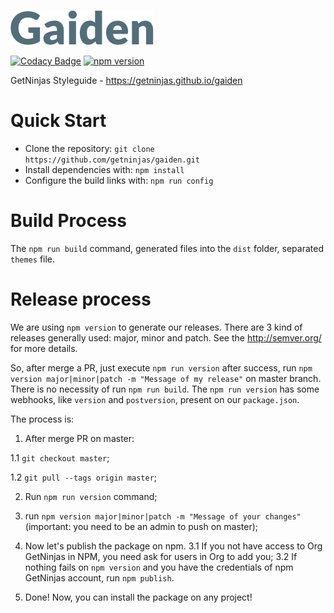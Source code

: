![Gaiden Logo](/images/logo.png)

[![Codacy Badge](https://api.codacy.com/project/badge/Grade/1e3706db28f946f29cc0e5e2258f479f)](https://www.codacy.com/app/eduardojmatos/gaiden?utm_source=github.com&utm_medium=referral&utm_content=getninjas/gaiden&utm_campaign=badger) [![npm version](https://badge.fury.io/js/gaiden.svg)](https://badge.fury.io/js/gaiden)

GetNinjas Styleguide - https://getninjas.github.io/gaiden

# Quick Start
- Clone the repository: `git clone https://github.com/getninjas/gaiden.git`
- Install dependencies with: `npm install`
- Configure the build links with: `npm run config`

# Build Process

The `npm run build` command, generated files into the `dist` folder, separated `themes` file.

# Release process

We are using `npm version` to generate our releases. There are 3 kind of releases generally used: major, minor and patch. See the http://semver.org/ for more details.

So, after merge a PR, just execute `npm run version` after success, run `npm version major|minor|patch -m "Message of my release"` on master branch. There is no necessity of run `npm run build`. The `npm run version` has some webhooks, like `version` and `postversion`, present on our `package.json`.

The process is:

1. After merge PR on master:

  1.1 `git checkout master`;

  1.2 `git pull --tags origin master`;

2. Run `npm run version` command;

3. run `npm version major|minor|patch -m "Message of your changes"` (important: you need to be an admin to push on master);

4. Now let's publish the package on npm.
  3.1 If you not have access to Org GetNinjas in NPM, you need ask for users in Org to add you;
  3.2 If nothing fails on `npm version` and you have the credentials of npm GetNinjas account, run `npm publish`.

5. Done! Now, you can install the package on any project!
